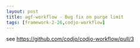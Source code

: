 ```yaml
---
layout: post
title: agf-workflow - Bug fix on purge limit
tags: [framework-2-26,codjo-workflow]
---
```


see https://github.com/codjo/codjo-workflow/pull/3
